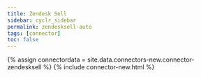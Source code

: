 ```yaml
---
title: Zendesk Sell
sidebar: cyclr_sidebar
permalink: zendesksell-auto
tags: [connector]
toc: false
---
```

{% assign connectordata = site.data.connectors-new.connector-zendesksell %}
{% include connector-new.html %}	